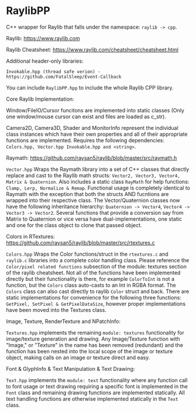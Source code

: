 # RaylibPP
C++ wrapper for Raylib that falls under the namespace: `raylib -> cpp`.

Raylib: https://www.raylib.com

Raylib Cheatsheet: https://www.raylib.com/cheatsheet/cheatsheet.html

Additional header-only libraries:
```
Invokable.hpp (thread safe verion) - https://github.com/FatalSleep/Event-Callback
```

You can include `RaylibPP.hpp` to include the whole Raylib CPP library.

Core Raylib Implementation:

Window/FileIO/Cursor funcitons are implemented into static classes (Only one window/mouse cursor can exist and files are loaded as c_str).

Camera2D, Camera3D, Shader and MonitorInfo represent the individual class instances which have their own properties and all of their appropriate functions are implemented. Requires the following dependencies: `Colors.hpp, Vector.hpp Invokable.hpp and <string>`.

Raymath: https://github.com/raysan5/raylib/blob/master/src/raymath.h

`Vector.hpp` Wraps the Raymath library into a set of C++ classes that directly replace and cast to the Raylib math structs: `Vector2, Vector3, Vector4, Matrix & Quaternion`. Also includes a static class `RayMath` for help functions: `Clamp, Lerp, Normalize & Remap`. Functional usage is completely identical to Raymath with the exception that both the structs AND fucntions are wrapped into their respective class. The Vector/Quaternion classes now have the following inheritance hierarchy: `Quaternion -> Vector4`, `Vector4 -> Vector3 -> Vector2`. Several functions that provide a conversion say from Matrix to Quaternion or vice versa have dual-implementations, one static and one for the class object to clone that passed object.

Colors in RTextures: https://github.com/raysan5/raylib/blob/master/src/rtextures.c

`Colors.hpp` Wraps the Color functions/struct in the `rtextures.c` and `raylib.c` libraries into a complete color handling class. Please reference the `Color/pixel related functions` subsection of the module: textures section of the raylib cheatsheet. Not all of the functions have been implemented directly but their functionality is there, for example `ColorToInt` is not a function, but the `Colors` class auto-casts to an Int in RGBA format. The `Colors` class can also cast directly to raylib `Color` struct and back. There are static implementations for convenience for the following three functions: `GetPixel, SetPixel & GetPixelDataSize`, however proper implementations have been moved into the Textures class.

Image, Texture, RenderTexture and NPatchInfo:

`Textures.hpp` implements the remaining `module: textures` functionality for image/texture generation and drawing. Any Image/Texture function with "Image," or "Texture" in the name has been removed (redundant) and the function has been nested into the local scope of the image or texture object, making calls on an image or texture direct and easy.

Font & GlyphInfo & Text Manipulation & Text Drawing:

`Text.hpp` implements the `module: text` functionality where any function call to font usage or text drawing requiring a specific font is implemented in the `Font` class and remaining drawing functions are implemented statically. All text handling functions are otherwise implemented statically in the `Text` class.
